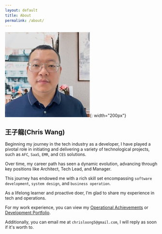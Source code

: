 ```yaml
---
layout: default
title: About
permalink: /about/
---
```


![chris wang](/assets/chris.jpg){: width="200px"}

## 王子龍(Chris Wang)

Beginning my journey in the tech industry as a developer, I have played a pivotal role in initiating and delivering a variety of technological projects, such as `AFC`, `SaaS`, `EMR`, and `CES` solutions.

Over time, my career path has seen a dynamic evolution, advancing through key positions like Architect, Tech Lead, and Manager.

This journey has endowed me with a rich skill set encompassing `software development`, `system design`, and `business operation`.

As a lifelong learner and proactive doer, I’m glad to share my experience in tech and operations.

For my work experience, you can view my [Operational Achievements](/operation) or [Development Portfolio](/development).

Additionally, you can email me at `chrisloong5@gmail.com`, I will reply as soon if it's worth to.
